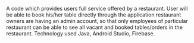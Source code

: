 A code which provides users full service offered by a restaurant. User will be able to book his/her table directly through
 the application restaurant owners are having an admin account, so that only employees of particular restaurant can be
 able to see all vacant and booked tables/orders in the restaurant. Technology used Java, Android Studio, Firebase. 
